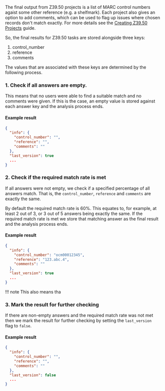 The final output from Z39.50 projects is a list of MARC control numbers agaist
some other reference (e.g. a shelfmark). Each project also gives an option to
add comments, which can be used to flag up issues where chosen records don't
match exactly. For more details see the
[Creating Z39.50 Projects](/creating_projects/z3950.md) guide.

So, the final results for Z39.50 tasks are stored alongside three keys:

1. control_number
2. reference
3. comments

The values that are associated with these keys are determined by the following
process.

### 1. Check if all answers are empty.

This means that no users were able to find a suitable match and no comments
were given. If this is the case, an empty value is stored against each answer
key and the analysis process ends.

#### Example result

```json
{
  "info": {
    "control_number": "",
    "reference": "",
    "comments": ""
  },
  "last_version": true
  ...
}
```

### 2. Check if the required match rate is met

If all answers were not empty, we check if a specified percentage
of all answers match. That is, the `control_number`, `reference` and `comments`
are exactly the same.

By default the required match rate is 60%. This equates to, for example, at
least 2 out of 3, or 3 out of 5 answers being exactly the same. If the required
match rate is met we store that matching answer as the final result and the
analysis process ends.

#### Example result

```json
{
  "info": {
    "control_number": "ocm00012345",
    "reference": "123.abc.4",
    "comments": ""
  },
  "last_version": true
  ...
}
```

!!! note
    This also means tha

### 3. Mark the result for further checking

If there are non-empty answers and the required match rate was not met then
we mark the result for further checking by setting the `last_version` flag to
`false`.

#### Example result

```json
{
  "info": {
    "control_number": "",
    "reference": "",
    "comments": ""
  },
  "last_version": false
  ...
}
```

